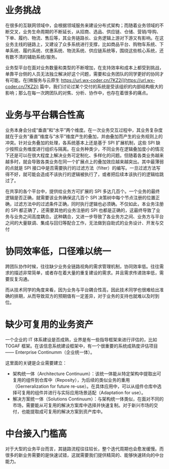 # 业务挑战

在很多的互联网领域中，会根据领域服务来建设分布式架构；而随着业务领域的不断交叉，业务生命周期的不断延长，从招商、选品、供应链、仓储、营销/导购、下单、履约、物流、售后等，其业务链路长、业务逻辑上游对下游又有影响。在这业务主线的链路上，又建设了众多系统进行支撑，比如商品平台、购物车系统、下单系统、履约系统、优惠系统、物流系统、供应链系统等，围绕这些核心系统，还有数不清的辅助系统/服务。

业务型平台在面对业务数量和类型的不断增加，在支持效率和成本上都受到挑战，单靠平台侧的人员无法独立解决好这个问题，需要和业务团队的同学更好的协同才有可能。在[微服务与云原生 https://url.wx-coder.cn/7KZ2i](https://url.wx-coder.cn/7KZ2i) 篇中，我们讨论过某个交付的系统是受该组织的内部结构极大的影响；那么在每一次跨团队的对焦、分析、协作中，也存在着很多的痛点。

# 业务与平台耦合性高

业务本身会分成“垂直”和“水平”两个维度。在一次业务交互过程中，其业务复杂度就在于业务“垂直”维度与“水平”维度产生的叠加，并由叠加而产生的业务规则上的冲突。针对业务叠加的处理，各系统基本上还是基于 SPI 扩展机制，这些 SPI 缺少按照业务维度进行组织与隔离。在业务种类少，不同业务在逻辑叠加度小的情况下还是可以在很大程度上解决业务可定制化、多样化的问题。但随着各类业务越来越多时，就会导致各类业务在同一个扩展点上的叠加效应越来越突出。其中最薄弱的点就是 SPI 接口中是否需要执行的过滤方法（filter）的编写。一旦过滤方法写得不好，就可能会造成不该执行的逻辑被执行了，或者把后续本该执行的逻辑给跳过了。

在共享的各个平台中，提供给业务方可扩展的 SPI 多达几百个。一个业务的最终逻辑是否正确，就需要该业务确保这几百个 SPI 决策树中每个节点注册的位置正确，过滤方法中的过滤条件正确，同时执行逻辑也必须确。不仅如此，本业务注册的 SPI 都正确了，还需要其他的业务注册的 SPI 也都是正确的，这最终导致了业务与业务之间高度耦合。这种耦合，又进一步导致了各业务方之间、业务方与平台之间的大量联调、集成与回归等配合工作，无法做到自助式的业务设计、开发与交付

# 协同效率低，口径难以统一

跨团队协作时候，往往缺少业务全链路视角的需求管理机制，协同效率低。往往需求的描述非常简单，或者存在着大量的重复建设的需求。并且需求传递效率低，需要反复沟通。

而从技术同学的角度来看，因为业务与平台耦合性高，因此技术同学也很难给出准确的排期，从而导致双方的预期值有一定差异，对于业务的支持也就难以及时到位。

# 缺少可复用的业务资产

一个企业的 IT 体系建设是否成熟，业界是有一些指导框架来进行评估的，比如 TOGAF 框架。在该信息系统建设框架中，有一个很重要的系统成熟度评估项目 —— Enterprise Continumm（企业统一体）。

这里面的关键是企业需要建立：

- 架构统一体（Architecture Continuum）：该统一体能从特定架构中提取出可复用的组件到仓库中（Reposity），为后续的类似业务的重用（Gerneralization for future re-use）。在具体应用中，可以从组件仓库中选择可复用的组件并进行与实际应用场景适配（Adaptation for use）。
- 解决方案统一体（Solutions Continuum）：与架构统一体类似，在面对不同的市场，需要能从可复用的解决方案库中选择并快速复制。对于新兴市场的交付，也能提取成可复用的解决方案到资产库中。

# 中台接入门槛高

对于大型的业务平台而言，其链路流程往往较长，整个迭代周期也会愈发缓慢。而很多的新业务需要的是快速试错，这就需要我们提供精简的、能够快速转向的中台能力。

